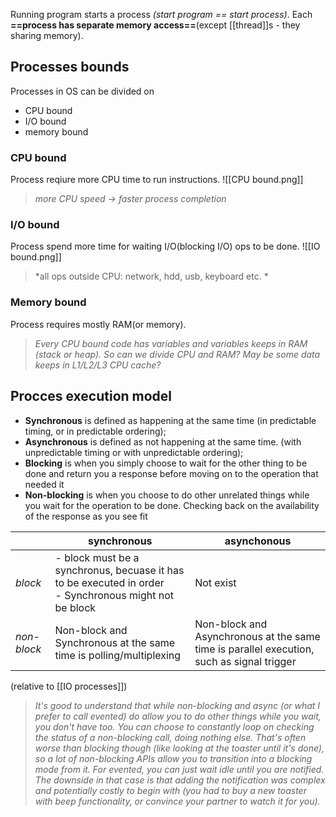 Running program starts a process *(start program == start process)*.
Each **==process has separate memory access==**(except [[thread]]s - they sharing memory).

## Processes bounds

Processes in OS can be divided on 
- CPU bound
- I/O bound
- memory bound

### CPU bound

Process reqiure more CPU time to run instructions.
![[CPU bound.png]]
> *more CPU speed -> faster process completion*
### I/O bound

Process spend more time for waiting I/O(blocking I/O) ops to be done.
![[IO bound.png]]
> *all ops outside CPU: network, hdd, usb, keyboard etc. *

### Memory bound

Process requires mostly RAM(or memory).
> *Every CPU bound code has variables and variables keeps in RAM (stack or heap).
> So can we divide CPU and RAM?*
> *May be some data keeps in L1/L2/L3 CPU cache?*

## Procces execution model

- **Synchronous** is defined as happening at the same time (in predictable timing, or in predictable ordering);
- **Asynchronous** is defined as not happening at the same time. (with unpredictable timing or with unpredictable ordering);
- **Blocking** is when you simply choose to wait for the other thing to be done and return you a response before moving on to the operation that needed it
- **Non-blocking** is when you choose to do other unrelated things while you wait for the operation to be done. Checking back on the availability of the response as you see fit

|             | synchronous                                                                                              | asynchonous                                                                               |
| ----------- | -------------------------------------------------------------------------------------------------------- | ----------------------------------------------------------------------------------------- |
| *block*     | - block must be a synchronus, becuase it has to be executed in order<br>- Synchronous might not be block | Not exist                                                                                 |
| *non-block* | Non-block and Synchronous at the same time is polling/multiplexing                                       | Non-block and Asynchronous at the same time is parallel execution, such as signal trigger |
(relative to [[IO processes]])

>*It's good to understand that while non-blocking and async (or what I prefer to call evented) do allow you to do other things while you wait, you don't have too. You can choose to constantly loop on checking the status of a non-blocking call, doing nothing else. That's often worse than blocking though (like looking at the toaster until it's done), so a lot of non-blocking APIs allow you to transition into a blocking mode from it. For evented, you can just wait idle until you are notified. The downside in that case is that adding the notification was complex and potentially costly to begin with (you had to buy a new toaster with beep functionality, or convince your partner to watch it for you).*

